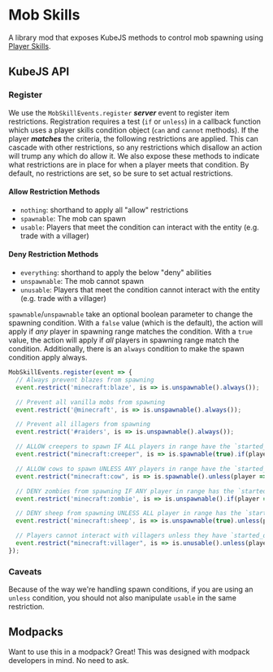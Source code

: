 # Mob Skills

A library mod that exposes KubeJS methods to control mob spawning
using [Player Skills](https://github.com/impleri/player-skills).

## KubeJS API

### Register

We use the `MobSkillEvents.register` ***server*** event to register item restrictions. Registration requires a
test (`if` or `unless`) in a callback function which uses a player skills condition object (`can` and `cannot` methods).
If the player ***matches*** the criteria, the following restrictions are applied. This can cascade with other
restrictions, so any restrictions which disallow an action will trump any which do allow it. We also expose these
methods to indicate what restrictions are in place for when a player meets that condition. By default, no restrictions
are set, so be sure to set actual restrictions.

#### Allow Restriction Methods

- `nothing`: shorthand to apply all "allow" restrictions
- `spawnable`: The mob can spawn
- `usable`: Players that meet the condition can interact with the entity (e.g. trade with a villager)

#### Deny Restriction Methods

- `everything`: shorthand to apply the below "deny" abilities
- `unspawnable`: The mob cannot spawn
- `unusable`: Players that meet the condition cannot interact with the entity (e.g. trade with a villager)

`spawnable`/`unspawnable` take an optional boolean parameter to change the spawning condition. With a `false` value
(which is the default), the action will apply if _any_ player in spawning range matches the condition. With a `true`
value, the action will apply if _all_ players in spawning range match the condition. Additionally, there is an `always`
condition to make the spawn condition apply always.

```js
MobSkillEvents.register(event => {
  // Always prevent blazes from spawning
  event.restrict('minecraft:blaze', is => is.unspawnable().always());

  // Prevent all vanilla mobs from spawning
  event.restrict('@minecraft', is => is.unspawnable().always());

  // Prevent all illagers from spawning
  event.restrict('#raiders', is => is.unspawnable().always());

  // ALLOW creepers to spawn IF ALL players in range have the `started_quest` skill
  event.restrict("minecraft:creeper", is => is.spawnable(true).if(player => player.can("skills:started_quest")));

  // ALLOW cows to spawn UNLESS ANY players in range have the `started_quest` skill
  event.restrict("minecraft:cow", is => is.spawnable().unless(player => player.can("skills:started_quest")));

  // DENY zombies from spawning IF ANY player in range has the `started_quest` skill
  event.restrict('minecraft:zombie', is => is.unspawnable().if(player => player.can('skills:started_quest')));

  // DENY sheep from spawning UNLESS ALL player in range has the `started_quest` skill
  event.restrict('minecraft:sheep', is => is.unspawnable(true).unless(player => player.can('skills:started_quest')));

  // Players cannot interact with villagers unless they have `started_quest` skill
  event.restrict("minecraft:villager", is => is.unusable().unless(player => player.can("skills:started_quest")));
});
```

### Caveats

Because of the way we're handling spawn conditions, if you are using an `unless` condition, you should not also
manipulate `usable` in the same restriction.

## Modpacks

Want to use this in a modpack? Great! This was designed with modpack developers in mind. No need to ask.
